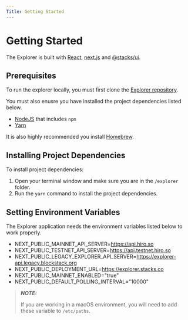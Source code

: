 ```yaml
---
Title: Getting Started
---
```


# Getting Started

The Explorer is built with [React](https://reactjs.org/), [next.js](https://github.com/vercel/next.js) and [@stacks/ui](https://github.com/hirosystems/ui).

## Prerequisites

To run the explorer locally, you must first clone the [Explorer repository](https://github.com/hirosystems/explorer).

You must also enusre you have installed the project dependencies listed below.

- [NodeJS](https://nodejs.dev/en/) that includes `npm`
- [Yarn](https://yarnpkg.com/)

It is also highly recommended you install [Homebrew](https://brew.sh/).

## Installing Project Dependencies

To install project dependencies:

1. Open your terminal window and make sure you are in the `/explorer` folder.
2. Run the `yarn` command to install the project dependencies.

## Setting Environment Variables

The Explorer application needs the environment variables listed below to work properly. 

- NEXT_PUBLIC_MAINNET_API_SERVER=https://api.hiro.so
- NEXT_PUBLIC_TESTNET_API_SERVER=https://api.testnet.hiro.so
- NEXT_PUBLIC_LEGACY_EXPLORER_API_SERVER=https://explorer-api.legacy.blockstack.org
- NEXT_PUBLIC_DEPLOYMENT_URL=https://explorer.stacks.co
- NEXT_PUBLIC_MAINNET_ENABLED="true"
- NEXT_PUBLIC_DEFAULT_POLLING_INTERVAL="10000"

> **_NOTE:_**
>
> If you are working in a macOS environment, you will need to add these variable to `/etc/paths`.
